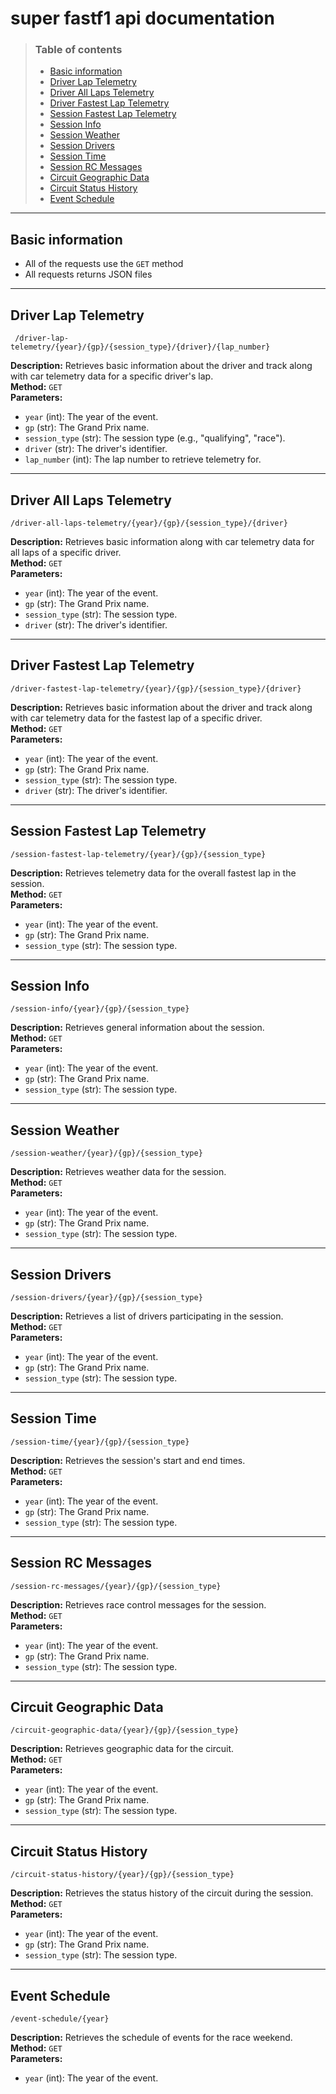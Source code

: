 # super fastf1 api documentation

> ### Table of contents
> * [Basic information](#basic-information)
> * [Driver Lap Telemetry](#driver-lap-telemetry)
> * [Driver All Laps Telemetry](#driver-all-laps-telemetry)
> * [Driver Fastest Lap Telemetry](#driver-fastest-lap-telemetry)
> * [Session Fastest Lap Telemetry](#session-fastest-lap-telemetry)
> * [Session Info](#session-info)
> * [Session Weather](#session-weather)
> * [Session Drivers](#session-drivers)
> * [Session Time](#session-time)
> * [Session RC Messages](#session-rc-messages)
> * [Circuit Geographic Data](#circuit-geographic-data)
> * [Circuit Status History](#circuit-status-history)
> * [Event Schedule](#event-schedule)

---
## Basic information

* All of the requests use the `GET` method
* All requests returns JSON files

---
## Driver Lap Telemetry

 ` /driver-lap-telemetry/{year}/{gp}/{session_type}/{driver}/{lap_number}`

**Description:** Retrieves basic information about the driver and track along with car telemetry data for a specific driver's lap.  
**Method:** `GET`  
**Parameters:**
- `year` (int): The year of the event.
- `gp` (str): The Grand Prix name.
- `session_type` (str): The session type (e.g., "qualifying", "race").
- `driver` (str): The driver's identifier.
- `lap_number` (int): The lap number to retrieve telemetry for.


---
## Driver All Laps Telemetry

`/driver-all-laps-telemetry/{year}/{gp}/{session_type}/{driver}`

**Description:** Retrieves basic information along with car telemetry data for all laps of a specific driver.  
**Method:** `GET`  
**Parameters:**
- `year` (int): The year of the event.
- `gp` (str): The Grand Prix name.
- `session_type` (str): The session type.
- `driver` (str): The driver's identifier.

---
## Driver Fastest Lap Telemetry
`/driver-fastest-lap-telemetry/{year}/{gp}/{session_type}/{driver}`

**Description:** Retrieves basic information about the driver and track along with car telemetry data for the fastest lap of a specific driver.  
**Method:** `GET`  
**Parameters:**
- `year` (int): The year of the event.
- `gp` (str): The Grand Prix name.
- `session_type` (str): The session type.
- `driver` (str): The driver's identifier.

---
## Session Fastest Lap Telemetry

`/session-fastest-lap-telemetry/{year}/{gp}/{session_type}`

**Description:** Retrieves telemetry data for the overall fastest lap in the session.  
**Method:** `GET`  
**Parameters:**
- `year` (int): The year of the event.
- `gp` (str): The Grand Prix name.
- `session_type` (str): The session type.

---
## Session Info

`/session-info/{year}/{gp}/{session_type}`

**Description:** Retrieves general information about the session.  
**Method:** `GET`  
**Parameters:**
- `year` (int): The year of the event.
- `gp` (str): The Grand Prix name.
- `session_type` (str): The session type.

---
## Session Weather

`/session-weather/{year}/{gp}/{session_type}`

**Description:** Retrieves weather data for the session.  
**Method:** `GET`  
**Parameters:**
- `year` (int): The year of the event.
- `gp` (str): The Grand Prix name.
- `session_type` (str): The session type.

---

## Session Drivers

`/session-drivers/{year}/{gp}/{session_type}`

**Description:** Retrieves a list of drivers participating in the session.  
**Method:** `GET`  
**Parameters:**
- `year` (int): The year of the event.
- `gp` (str): The Grand Prix name.
- `session_type` (str): The session type.

---

## Session Time

`/session-time/{year}/{gp}/{session_type}`

**Description:** Retrieves the session's start and end times.  
**Method:** `GET`  
**Parameters:**
- `year` (int): The year of the event.
- `gp` (str): The Grand Prix name.
- `session_type` (str): The session type.

---

## Session RC Messages

`/session-rc-messages/{year}/{gp}/{session_type}`

**Description:** Retrieves race control messages for the session.  
**Method:** `GET`  
**Parameters:**
- `year` (int): The year of the event.
- `gp` (str): The Grand Prix name.
- `session_type` (str): The session type.

---

## Circuit Geographic Data

`/circuit-geographic-data/{year}/{gp}/{session_type}`

**Description:** Retrieves geographic data for the circuit.  
**Method:** `GET`  
**Parameters:**
- `year` (int): The year of the event.
- `gp` (str): The Grand Prix name.
- `session_type` (str): The session type.

---

## Circuit Status History

`/circuit-status-history/{year}/{gp}/{session_type}`


**Description:** Retrieves the status history of the circuit during the session.  
**Method:** `GET`  
**Parameters:**
- `year` (int): The year of the event.
- `gp` (str): The Grand Prix name.
- `session_type` (str): The session type.

---

## Event Schedule

`/event-schedule/{year}`

**Description:** Retrieves the schedule of events for the race weekend.  
**Method:** `GET`  
**Parameters:**
- `year` (int): The year of the event.